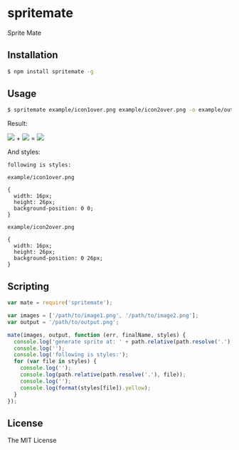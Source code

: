 spritemate
==========

Sprite Mate

## Installation
```bash
$ npm install spritemate -g
```

## Usage

```bash
$ spritemate example/icon1over.png example/icon2over.png -o example/output.png
```

Result:

![](https://raw.github.com/JacksonTian/spritemate/master/example/icon1over.png) + ![](https://raw.github.com/JacksonTian/spritemate/master/example/icon2over.png) = ![](https://raw.github.com/JacksonTian/spritemate/master/example/output_0570030f9f.png)

And styles:

```
following is styles:

example/icon1over.png

{
  width: 16px;
  height: 26px;
  background-position: 0 0;
}

example/icon2over.png

{
  width: 16px;
  height: 26px;
  background-position: 0 26px;
}
```

## Scripting

```js
var mate = require('spritemate');

var images = ['/path/to/image1.png', '/path/to/image2.png'];
var output = '/path/to/output.png';

mate(images, output, function (err, finalName, styles) {
  console.log('generate sprite at: ' + path.relative(path.resolve('.'), finalName).green);
  console.log('');
  console.log('following is styles:');
  for (var file in styles) {
    console.log('');
    console.log(path.relative(path.resolve('.'), file));
    console.log('');
    console.log(format(styles[file]).yellow);
  }
});
```
## License
The MIT License
